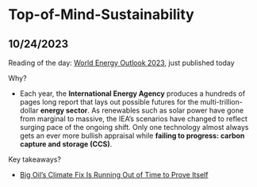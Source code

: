 # Top-of-Mind-Sustainability

## 10/24/2023
Reading of the day: [World Energy Outlook 2023](https://www.iea.org/reports/world-energy-outlook-2023), just published today

Why? 
- Each year, the **International Energy Agency** produces a hundreds of pages long report that lays out possible futures for the multi-trillion-dollar **energy sector**. As renewables such as solar power have gone from marginal to massive, the IEA’s scenarios have changed to reflect surging pace of the ongoing shift. Only one technology almost always gets an ever more bullish appraisal while **failing to progress: carbon capture and storage (CCS)**.

Key takeaways? 
- [Big Oil’s Climate Fix Is Running Out of Time to Prove Itself](https://link.mail.bloombergbusiness.com/click/33123809.48182/aHR0cHM6Ly93d3cuYmxvb21iZXJnLmNvbS9mZWF0dXJlcy8yMDIzLWNhcmJvbi1jYXB0dXJlLXRlY2hub2xvZ3ktcnVubmluZy1vdXQtb2YtdGltZS8_Y21waWQ9QkJEMTAyNDIzX0dSRUVOREFJTFkmdXRtX21lZGl1bT1lbWFpbCZ1dG1fc291cmNlPW5ld3NsZXR0ZXImdXRtX3Rlcm09MjMxMDI0JnV0bV9jYW1wYWlnbj1ncmVlbmRhaWx5/5c6286bffbd2973b936e4cdcB4ee3c1f1)
